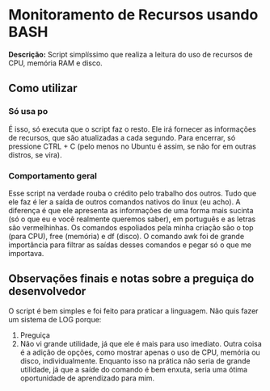 # Monitoramento de Recursos usando BASH
**Descrição:** Script simplíssimo que realiza a leitura do uso de recursos de CPU, memória RAM e disco.

## Como utilizar
### Só usa po
É isso, só executa que o script faz o resto. Ele irá fornecer as informações de recursos, que são atualizadas a cada segundo. Para encerrar, 
só pressione CTRL + C (pelo menos no Ubuntu é assim, se não for em outras distros, se vira).

### Comportamento geral
Esse script na verdade rouba o crédito pelo trabalho dos outros. Tudo que ele faz é ler a saída de outros comandos nativos do linux (eu acho).
A diferença é que ele apresenta as informações de uma forma mais sucinta (só o que eu e você realmente queremos saber), em português e as letras
são vermelhinhas. Os comandos espoliados pela minha criação são o top (para CPU), free (memória) e df (disco). O comando awk foi de grande importância
para filtrar as saídas desses comandos e pegar só o que me importava.

## Observações finais e notas sobre a preguiça do desenvolvedor
O script é bem simples e foi feito para praticar a linguagem. Não quis fazer um sistema de LOG porque:
1. Preguiça
2. Não vi grande utilidade, já que ele é mais para uso imediato.
Outra coisa é a adição de opções, como mostrar apenas o uso de CPU, memória ou disco, individualmente. Enquanto isso na prática não seria de grande
utilidade, já que a saíde do comando é bem enxuta, seria uma ótima oportunidade de aprendizado para mim. 